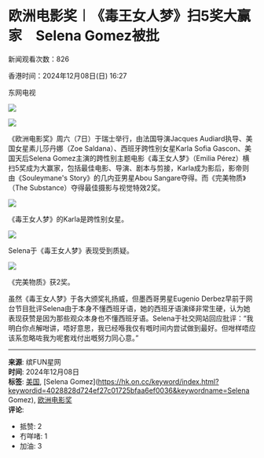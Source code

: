 # 欧洲电影奖︱《毒王女人梦》扫5奖大赢家　Selena Gomez被批

新闻观看次数：826

香港时间：2024年12月08日(日) 16:27

东网电视

![](https://www.facebook.com/tr?id=205910998353566&ev=PageView&noscript=1)

![](/hk/bkn/cnt/entertainment/20241208/photo/bkn-20241208162701151-1208_00862_001_01p.jpg?20241208162701)

《欧洲电影奖》周六（7日）于瑞士举行，由法国导演Jacques Audiard执导、美国女星素儿莎丹娜（Zoe Saldana）、西班牙跨性别女星Karla Sofia Gascon、美国天后Selena Gomez主演的跨性别主题电影《毒王女人梦》（Emilia Pérez）横扫5奖成为大赢家，包括最佳电影、导演、剧本与剪接，Karla成为影后，影帝则由《Souleymane's Story》的几内亚男星Abou Sangare夺得。而《完美物质》（The Substance）夺得最佳摄影与视觉特效2奖。

![](//hk.on.cc/hk/bkn/cnt/entertainment/20241208/photo/bkn-20241208162701151-1208_00862_001_02p.jpg?20241208162701)

《毒王女人梦》的Karla是跨性别女星。

![](//hk.on.cc/hk/bkn/cnt/entertainment/20241208/photo/bkn-20241208162701151-1208_00862_001_03p.jpg?20241208162701)

Selena于《毒王女人梦》表现受到质疑。

![](//hk.on.cc/hk/bkn/cnt/entertainment/20241208/photo/bkn-20241208162701151-1208_00862_001_04p.jpg?20241208162701)

《完美物质》获2奖。

虽然《毒王女人梦》于各大颁奖礼扬威，但墨西哥男星Eugenio Derbez早前于网台节目批评Selena由于本身不懂西班牙语，她的西班牙语演绎非常生硬，认为她表现获赞是因为那些观众本身也不懂西班牙语。Selena于社交网站回应批评：“我明白你点解咁讲，唔好意思，我已经喺我仅有嘅时间内尝试做到最好。但咁样唔应该系忽略咗我为呢套戏付出嘅努力同心意。”

---

**来源**: 缤FUN星网  
**时间**: 2024年12月08日  
**标签**: [美国](https://hk.on.cc/keyword/index.html?keywordid=402882b17c9685c6017cd455724670c9&keywordname=美國), [Selena Gomez](https://hk.on.cc/keyword/index.html?keywordid=4028828d724ef27c01725bfaa6ef0036&keywordname=Selena Gomez), [欧洲电影奖](https://hk.on.cc/keyword/index.html?keywordid=402882b0939494980193a55bd4eb6521&keywordname=歐洲電影獎)  
**评论**:  
- 抵赞: 2  
- 冇咩啫: 1  
- 加油: 3
<!-- tcd_original_link https://hk.on.cc/hk/bkn/cnt/entertainment/20241208/bkn-20241208162701151-1208_00862_001_cn.html?view=d -->
